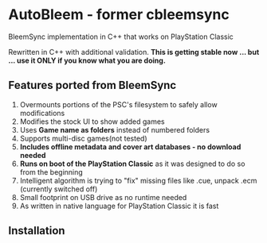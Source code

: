 # AutoBleem - former cbleemsync
BleemSync implementation in C++ that works on PlayStation Classic 

Rewritten in C++ with additional validation.
**This is getting stable now ... but ...  use it ONLY if you know what you are doing.** 

## Features ported from BleemSync

1. Overmounts portions of the PSC's filesystem to safely allow modifications
2. Modifies the stock UI to show added games
3. Uses **Game name as folders** instead of numbered folders
4. Supports multi-disc games(not tested)
5. **Includes offline metadata and cover art databases - no download needed**
6. **Runs on boot of the PlayStation Classic** as it was designed to do so from the beginning
7. Intelligent algorithm is trying to "fix" missing files like .cue, unpack .ecm (currently switched off)
8. Small footprint on USB drive as no runtime needed
9. As written in native language for PlayStation Classic it is fast

## Installation
